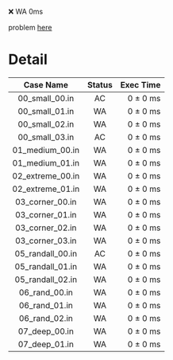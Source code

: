 ❌  WA  0ms

problem [here](https://onlinejudge.u-aizu.ac.jp/problems/CGL_3_A)

# Detail

| Case Name | Status | Exec Time |
|:---------:|:------:|---------:|
| 00_small_00.in | AC | 0 ± 0 ms |
| 00_small_01.in | WA | 0 ± 0 ms |
| 00_small_02.in | WA | 0 ± 0 ms |
| 00_small_03.in | AC | 0 ± 0 ms |
| 01_medium_00.in | WA | 0 ± 0 ms |
| 01_medium_01.in | WA | 0 ± 0 ms |
| 02_extreme_00.in | WA | 0 ± 0 ms |
| 02_extreme_01.in | WA | 0 ± 0 ms |
| 03_corner_00.in | WA | 0 ± 0 ms |
| 03_corner_01.in | WA | 0 ± 0 ms |
| 03_corner_02.in | WA | 0 ± 0 ms |
| 03_corner_03.in | WA | 0 ± 0 ms |
| 05_randall_00.in | AC | 0 ± 0 ms |
| 05_randall_01.in | WA | 0 ± 0 ms |
| 05_randall_02.in | WA | 0 ± 0 ms |
| 06_rand_00.in | WA | 0 ± 0 ms |
| 06_rand_01.in | WA | 0 ± 0 ms |
| 06_rand_02.in | WA | 0 ± 0 ms |
| 07_deep_00.in | WA | 0 ± 0 ms |
| 07_deep_01.in | WA | 0 ± 0 ms |


<!-- 
VERIFY_TARGET: cgl::cgl_3_a::verify_solve
VERIFY_START: 2023-12-16T20:14:05.416+09:00
VERIFY_END: 2023-12-16T20:14:05.738+09:00
 -->
